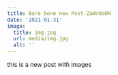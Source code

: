 ```yaml
---
title: Bare bone new Post-ZaWv0a0N
date: '2021-01-31'
image:
  title: img.jpg
  url: media/img.jpg
  alt: ''
---
```

this is a new post with images
